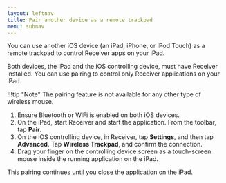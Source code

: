 ```yaml
---
layout: leftnav
title: Pair another device as a remote trackpad
menu: subnav
---
```



You can use another iOS device (an iPad, iPhone, or iPod Touch) as a remote trackpad to control Receiver apps on your iPad.

Both devices, the iPad and the iOS controlling device, must have Receiver installed. You can use pairing to control only Receiver applications on your iPad.

!!!tip "Note"
		The pairing feature is not available for any other type of wireless mouse.

1. Ensure Bluetooth or WiFi is enabled on both iOS devices.
2. On the iPad, start Receiver and start the application. From the toolbar, tap **Pair**.
3. On the iOS controlling device, in Receiver, tap **Settings**, and then tap **Advanced**. Tap **Wireless Trackpad**, and confirm the connection.
4. Drag your finger on the controlling device screen as a touch-screen mouse inside the running application on the iPad.

This pairing continues until you close the application on the iPad.